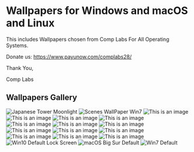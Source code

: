 # Wallpapers for Windows and macOS and Linux
This includes Wallpapers chosen from Comp Labs For All Operating Systems.

Donate us: https://www.payunow.com/complabs28/

Thank You,

Comp Labs

## Wallpapers Gallery

![Japanese Tower Moonlight](/Japanese_Tower_Moonlight.jpg)
![Scenes WallPaper Win7](/Scenes-Wallpaper-3.jpg)
![This is an image](/Scenes-Wallpaper-6.jpg)
![This is an image](/Wallpaper-1.jpg)
![This is an image](Wallpaper-2.jpg)
![This is an image](Wallpaper-3.jpg)
![This is an image](Win10.jpg)
![This is an image](img10.jpg)
![This is an image](img11.jpg)
![This is an image](img2.jpg)
![This is an image](img24.jpg)
![This is an image](img3.jpg)
![This is an image](img7.jpg)
![This is an image](img8.jpg)
![This is an image](img9.jpg)
![Win10 Default Lock Screen](lswin10.jpg)
![macOS Big Sur Default](macos-big-sur-apple-layers-fluidic-colorful-wwdc-stock-2020-4096x2304-1455.jpg)
![Win7 Default](win7.jpg)
